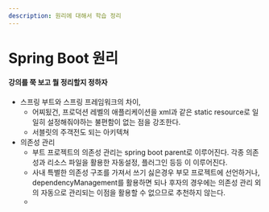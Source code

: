 ```yaml
---
description: 원리에 대해서 학습 정리
---
```


# Spring Boot 원리

#### 강의를 쭉 보고 뭘 정리할지 정하자

* 스프링 부트와 스프링 프레임워크의 차이,&#x20;
  * 어찌됬건, 프로덕션 레벨의 애플리케이션을 xml과 같은 static resource로 일일히 설정해줘야하는 불편함이 없는 점을 강조한다.
  * 서블릿의 주객전도 되는 아키텍쳐
* 의존성 관리
  * 부트 프로젝트의 의존성 관리는 spring boot parent로 이루어진다. 각종 의존성과 리소스 파일을 활용한 자동설정, 플러그인 등등 이 이루어진다.
  * 사내 특별한 의존성 구조를 가져서 쓰기 싫은경우 부모 프로젝트에 선언하거나, dependencyManagement를 활용하면 되나 후자의 경우에는 의존성 관리 외의 자동으로 관리되는 이점을 활용할 수 없으므로 추천하지 않는다.
  *
